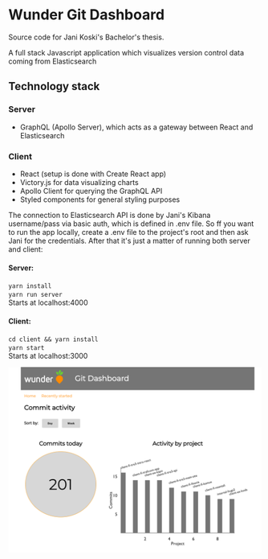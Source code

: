 # Wunder Git Dashboard #

Source code for Jani Koski's Bachelor's thesis.

A full stack Javascript application which visualizes version control data coming from Elasticsearch

## Technology stack ##

### Server ###
- GraphQL (Apollo Server), which acts as a gateway between React and Elasticsearch

### Client ###
- React (setup is done with Create React app)
- Victory.js for data visualizing charts
- Apollo Client for querying the GraphQL API
- Styled components for general styling purposes

The connection to Elasticsearch API is done by Jani's Kibana username/pass via basic auth, which is defined in .env file.
So ff you want to run the app locally, create a .env file to the project's root and then ask Jani for the credentials.
After that it's just a matter of running both server and client:

#### Server: ####
  `yarn install`</br>
  `yarn run server`</br>
Starts at localhost:4000

#### Client: ####
  `cd client && yarn install`</br>
  `yarn start`</br>
Starts at localhost:3000

![alt text](./img/home-page-done.png)